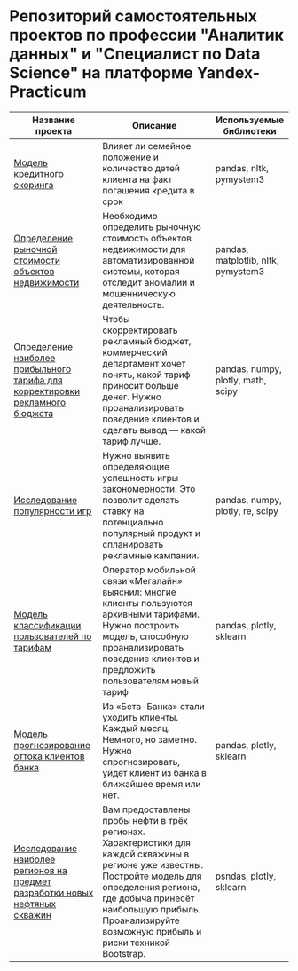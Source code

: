 # Репозиторий самостоятельных проектов по профессии "Аналитик данных" и "Специалист по Data Science" на платформе Yandex-Practicum

| Название проекта                                                                                        | Описание                                                                                                                                                                                                                                                  | Используемые библиотеки             |
|---------------------------------------------------------------------------------------------------------|-----------------------------------------------------------------------------------------------------------------------------------------------------------------------------------------------------------------------------------------------------------|-------------------------------------|
| [Модель кредитного скоринга](credit_department_research)                                                | Влияет ли семейное положение и количество детей клиента на факт погашения кредита в срок                                                                                                                                                                  | pandas, nltk, pymystem3             |
| [Определение рыночной стоимости объектов недвижимости](market_value_of_real_estate_research)            | Необходимо определить рыночную стоимость объектов недвижимости для автоматизированной системы, которая отследит аномалии и мошенническую деятельность.                                                                                                    | pandas, matplotlib, nltk, pymystem3 |
| [Определение наиболее прибыльного тарифа для корректировки рекламного бюджета](tariff_plans_analisys)   | Чтобы скорректировать рекламный бюджет, коммерческий департамент хочет понять, какой тариф приносит больше денег. Нужно проанализировать поведение клиентов и сделать вывод — какой тариф лучше.                                                          | pandas, numpy, plotly, math, scipy  |
| [Исследование популярности игр](game_popularity_research_project)                                       | Нужно выявить определяющие успешность игры закономерности. Это позволит сделать ставку на потенциально популярный продукт и спланировать рекламные кампании.                                                                                              | pandas, numpy, plotly, re, scipy    |
| [Модель классификации пользователей по тарифам](classifikaciya_tarifof)                                 | Оператор мобильной связи «Мегалайн» выяснил: многие клиенты пользуются архивными тарифами. Нужно построить модель, способную проанализировать поведение клиентов и предложить пользователям новый тариф                                                   | pandas, plotly, sklearn             |
| [Модель прогнозирование оттока клиентов банка](9_sprint_model_prognoza_ottoka_klientov_banka)           | Из «Бета-Банка» стали уходить клиенты. Каждый месяц. Немного, но заметно. Нужно спрогнозировать, уйдёт клиент из банка в ближайшее время или нет.                                                                                                         | pandas, plotly, sklearn             |
| [Исследование наиболее регионов на предмет разработки новых нефтяных скважин](10_sprint_ML_in_buisness) | Вам предоставлены пробы нефти в трёх регионах. Характеристики для каждой скважины в регионе уже известны. Постройте модель для определения региона, где добыча принесёт наибольшую прибыль. Проанализируйте возможную прибыль и риски техникой Bootstrap. | psndas, plotly, sklearn             |
